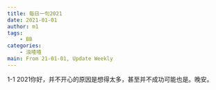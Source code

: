 ```yaml
---
title: 每日一句2021
date: 2021-01-01
author: m1
tags:
    - BB
categories:
    - 浊喳喳
main: From 21-01-01, Update Weekly
---
```

1-1 2021你好，并不开心的原因是想得太多，甚至并不成功可能也是。晚安。